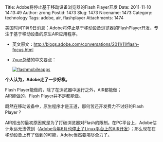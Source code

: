 Title: Adobe将停止基于移动设备浏览器的Flash Player开发
Date: 2011-11-10 14:13:49
Author: zrong
Postid: 1473
Slug: 1473
Nicename: 1473
Category: technology
Tags: adobe, air, flashplayer
Attachments: 1474

美国时间11月9日消息：Adobe将停止基于移动设备浏览器的FlashPlayer开发，专注于基于移动设备的原生AIR应用程序。

-   英文原文：<http://blogs.adobe.com/conversations/2011/11/flash-focus.html>
-   [7yue](http://www.weibo.com/7yue)总结的中文要点：  

    [![](http://zengrong.net/wp-content/uploads/2011/11/flashmobileapps-300x179.jpg "flashmobileapps")](/wp-content/uploads/2011/11/flashmobileapps.jpg)

**个人认为，Adobe走了一步好棋。**

Flash Player能做的，除了在浏览器中运行之外，AIR都能做；  
AIR能做的，Flash Player并不是都能做。

既然在移动设备中，原生程序才是王道，那何苦还开发费力不讨好的Flash
Player？

AIR推出的最初原因就是为了打破浏览器对Flash的限制。在PC平台上，Adobe估计永远无法做到（[Adobe今年6月也停止了Linux平台上的AIR开发](/post/1349.htm)）；那么现在在移动设备上有了做到的可能，Adobe当然要竭尽全力了。


